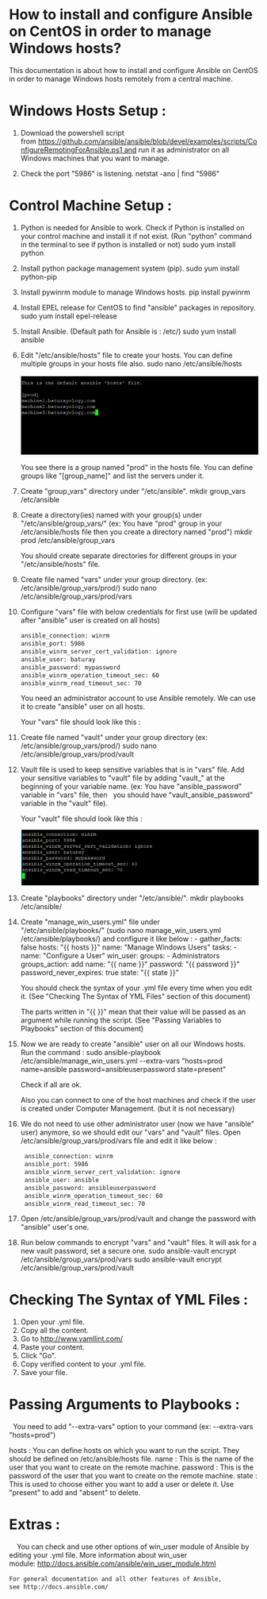 # How to install and configure Ansible on CentOS in order to manage Windows hosts?


This documentation is about how to install and configure Ansible on CentOS in order to manage Windows hosts remotely from a central machine.



# Windows Hosts Setup :

1. Download the powershell script from https://github.com/ansible/ansible/blob/devel/examples/scripts/ConfigureRemotingForAnsible.ps1 and run it as administrator on all Windows machines that you want to manage.
   
2. Check the port "5986" is listening.
    netstat -ano | find "5986"


# Control Machine Setup :

1. Python is needed for Ansible to work. Check if Python is installed on your control machine and install it if not exist. (Run "python" command in the terminal to see if python is installed or not)
     sudo yum install python
     
2. Install python package management system (pip).
     sudo yum install python-pip
     
3. Install pywinrm module to manage Windows hosts.
     pip install pywinrm
     
4. Install EPEL release for CentOS to find "ansible" packages in repository.
     sudo yum install epel-release
     
5. Install Ansible. (Default path for Ansible is : /etc/)
     sudo yum install ansible
     
6. Edit "/etc/ansible/hosts" file to create your hosts. You can define multiple groups in your hosts file also.
     sudo nano /etc/ansible/hosts
           
     ![alt text](images/Screenshot_144.png)
     
     You see there is a group named "prod" in the hosts file. You can define groups like "[group_name]" and list the servers under it.
     
7. Create "group_vars" directory under "/etc/ansible".
     mkdir group_vars /etc/ansible
     
8. Create a directory(ies) named with your group(s) under "/etc/ansible/group_vars/" (ex: You have "prod" group in your /etc/ansible/hosts file then you create a directory named "prod")
     mkdir prod /etc/ansible/group_vars
     
      You should create separate directories for different groups in your "/etc/ansible/hosts" file.
      
9. Create file named "vars" under your group directory. (ex: /etc/ansible/group_vars/prod/)
     sudo nano /etc/ansible/group_vars/prod/vars
     
10. Configure "vars" file with below credentials for first use (will be updated after "ansible" user is created on all hosts)
 
        ansible_connection: winrm
        ansible_port: 5986
        ansible_winrm_server_cert_validation: ignore
        ansible_user: baturay
        ansible_password: mypassword
        ansible_winrm_operation_timeout_sec: 60
        ansible_winrm_read_timeout_sec: 70

     You need an administrator account to use Ansible remotely. We can use it to create "ansible" user on all hosts.

     Your "vars" file should look like this :

        
11. Create file named "vault" under your group directory (ex: /etc/ansible/group_vars/prod/)
     sudo nano /etc/ansible/group_vars/prod/vault
     
12. Vault file is used to keep sensitive variables that is in "vars" file. Add your sensitive variables to "vault" file by adding "vault_" at the beginning of your variable name. (ex: You have "ansible_password" variable in "vars" file, then   you should have "vault_ansible_password" variable in the "vault" file).
 
     Your "vault" file should look like this :

     ![alt text](images/Screenshot_145.png)
        
13. Create "playbooks" directory under "/etc/ansible/".
     mkdir playbooks /etc/ansible/
     
14. Create "manage_win_users.yml" file under "/etc/ansible/playbooks/" (sudo nano manage_win_users.yml /etc/ansible/playbooks/) and configure it like below :
        -
          gather_facts: false
          hosts: "{{ hosts }}"
          name: "Manage Windows Users"
          tasks:
            -
              name: "Configure a User"
              win_user:
              groups:
                - Administrators
              groups_action: add
              name: "{{ name }}"
              password: "{{ password }}"
              password_never_expires: true
              state: "{{ state }}"

      You should check the syntax of your .yml file every time when you edit it. (See "Checking The Syntax of YML Files" section of this document)
 
      The parts written in "{{ }}" mean that their value will be passed as an argument while running the script. (See "Passing Variables to Playbooks" section of this document)

15. Now we are ready to create "ansible" user on all our Windows hosts. Run the command :
      sudo ansible-playbook /etc/ansible/manage_win_users.yml --extra-vars "hosts=prod name=ansible password=ansibleuserpassword state=present"

      Check if all are ok.

      Also you can connect to one of the host machines and check if the user is created under Computer Management. (but it is not necessary)

16. We do not need to use other administrator user (now we have "ansible" user) anymore, so we should edit our "vars" and "vault" files. Open /etc/ansible/group_vars/prod/vars file and edit it like below :

         ansible_connection: winrm
         ansible_port: 5986
         ansible_winrm_server_cert_validation: ignore
         ansible_user: ansible
         ansible_password: ansibleuserpassword
         ansible_winrm_operation_timeout_sec: 60
         ansible_winrm_read_timeout_sec: 70
         
17. Open /etc/ansible/group_vars/prod/vault and change the password with "ansible" user's one.

18. Run below commands to encrypt "vars" and "vault" files. It will ask for a new vault password, set a secure one.
      sudo ansible-vault encrypt /etc/ansible/group_vars/prod/vars
      sudo ansible-vault encrypt /etc/ansible/group_vars/prod/vault
      
# Checking The Syntax of YML Files :

1. Open your .yml file.
2. Copy all the content.
3. Go to http://www.yamllint.com/
4. Paste your content.
5. Click "Go".
6. Copy verified content to your .yml file.
7. Save your file.

# Passing Arguments to Playbooks :

   You need to add "--extra-vars" option to your command (ex: --extra-vars "hosts=prod")

   hosts : You can define hosts on which you want to run the script. They should be defined on /etc/ansible/hosts file.
   name : This is the name of the user that you want to create on the remote machine.
   password : This is the password of the user that you want to create on the remote machine.
   state : This is used to choose either you want to add a user or delete it. Use "present" to add and "absent" to delete.
   
# Extras :

    You can check and use other options of win_user module of Ansible by editing your .yml file. More information about win_user module: http://docs.ansible.com/ansible/win_user_module.html

    For general documentation and all other features of Ansible, see http://docs.ansible.com/



